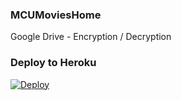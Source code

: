 ### MCUMoviesHome
Google Drive - Encryption / Decryption
### Deploy to Heroku
[![Deploy](https://www.herokucdn.com/deploy/button.svg)](https://heroku.com/deploy)
